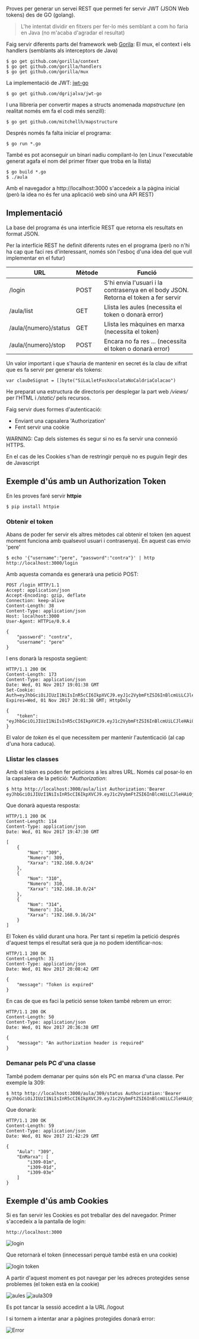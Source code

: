 Proves per generar un servei REST que  permeti fer servir JWT (JSON Web tokens) des de GO (golang).

> L'he intentat dividir en fitxers per fer-lo més semblant a com ho faria en Java (no m'acaba d'agradar el resultat)

Faig servir diferents parts del framework web [Gorila](http://www.gorillatoolkit.org/): El mux, el context i els handlers (semblants als interceptors de Java)

    $ go get github.com/gorilla/context
    $ go get github.com/gorilla/handlers
    $ go get github.com/gorilla/mux

La implementació de JWT: [jwt-go](https://github.com/dgrijalva/jwt-go)

    $ go get github.com/dgrijalva/jwt-go

I una llibreria per convertir mapes a structs anomenada *mapstructure* (en realitat només em fa el codi més senzill):

    $ go get github.com/mitchellh/mapstructure

Després només fa falta iniciar el programa:

    $ go run *.go

També es pot aconseguir un binari nadiu compilant-lo (en Linux l'executable generat agafa el nom del primer fitxer que troba en la llista)

    $ go build *.go
    $ ./aula

Amb el navegador a http://localhost:3000 s'accedeix a la pàgina inicial (però la idea no és fer una aplicació web sinó una API REST)

Implementació
-------------------

La base del programa és una interfície REST que retorna els resultats en format JSON.

Per la interfície REST he definit diferents rutes en el programa (però no n'hi ha cap que faci res d'interessant, només són l'esboç d'una idea del que vull implementar en el futur)

| URL                   | Mètode  |  Funció                                                  |
|-----------------------|---------|----------------------------------------------------------|
| /login                | POST    | S'hi envia l'usuari i la contrasenya en el body JSON. Retorna el token a fer servir |
| /aula/list            | GET     | Llista les aules (necessita el token o donarà error)     |
| /aula/{numero}/status | GET     | Llista les màquines en marxa (necessita el token)        |
| /aula/{numero}/stop   | POST    | Encara no fa res ... (necessita el token o donarà error) |

Un valor important i que s'hauria de mantenir en secret és la clau de xifrat que es fa servir per generar els tokens:

    var clauDeSignat = []byte("SiLaLletFosXocolataNoCaldriaColacao")

He preparat una estructura de directoris per desplegar la part web */views/* per l'HTML i */static/* pels recursos.

Faig servir dues formes d'autenticació: 

* Enviant una capsalera 'Authorization'
* Fent servir una cookie

WARNING: Cap dels sistemes és segur si no es fa servir una connexió HTTPS. 

En el cas de les Cookies s'han de restringir perquè no es puguin llegir des de Javascript

Exemple d'ús amb un Authorization Token
--------------------------------------------

En les proves faré servir **httpie**

    $ pip install httpie

### Obtenir el token

Abans de poder fer servir els altres mètodes cal obtenir el token (en aquest moment funciona amb qualsevol usuari i contrasenya). En aquest cas envio 'pere'

    $ echo '{"username":"pere", "password":"contra"}' | http http://localhost:3000/login

Amb aquesta comanda es generarà una petició POST:

    POST /login HTTP/1.1
    Accept: application/json
    Accept-Encoding: gzip, deflate
    Connection: keep-alive
    Content-Length: 38
    Content-Type: application/json
    Host: localhost:3000
    User-Agent: HTTPie/0.9.4

    {
        "password": "contra",
        "username": "pere"
    }

I ens donarà la resposta següent:

    HTTP/1.1 200 OK
    Content-Length: 173
    Content-Type: application/json
    Date: Wed, 01 Nov 2017 19:01:38 GMT
    Set-Cookie: Auth=eyJhbGciOiJIUzI1NiIsInR5cCI6IkpXVCJ9.eyJ1c2VybmFtZSI6InBlcmUiLCJleHAiOjE1MDk1NjY0OTgsImlzcyI6ImxvY2FsaG9zdDozMDAwIn0.FlGUcQMG6U4c7yWIhS3QwDC5ervictvHfThGph7d4s4; Expires=Wed, 01 Nov 2017 20:01:38 GMT; HttpOnly

    {
        "token": "eyJhbGciOiJIUzI1NiIsInR5cCI6IkpXVCJ9.eyJ1c2VybmFtZSI6InBlcmUiLCJleHAiOjE1MDk1NjY0OTgsImlzcyI6ImxvY2FsaG9zdDozMDAwIn0.FlGUcQMG6U4c7yWIhS3QwDC5ervictvHfThGph7d4s4"
    }

El valor de *token* és el que necessitem per mantenir l'autenticació (al cap d'una hora caduca). 

### Llistar les classes

Amb el token es poden fer peticions a les altres URL. Només cal posar-lo en la capsalera de la petició: **Authorization*:

    $ http http://localhost:3000/aula/list Authorization:'Bearer eyJhbGciOiJIUzI1NiIsInR5cCI6IkpXVCJ9.eyJ1c2VybmFtZSI6InBlcmUiLCJleHAiOjE1MDk1NjY0OTgsImlzcyI6ImxvY2FsaG9zdDozMDAwIn0.FlGUcQMG6U4c7yWIhS3QwDC5ervictvHfThGph7d4s4'

Que donarà aquesta resposta:

    HTTP/1.1 200 OK
    Content-Length: 114
    Content-Type: application/json
    Date: Wed, 01 Nov 2017 19:47:30 GMT

    [
        {
            "Nom": "309",
            "Numero": 309,
            "Xarxa": "192.168.9.0/24"
        },
        {
            "Nom": "310",
            "Numero": 310,
            "Xarxa": "192.168.10.0/24"
        },
        {
            "Nom": "314",
            "Numero": 314,
            "Xarxa": "192.168.9.16/24"
        }
    ]

El Token és vàlid durant una hora. Per tant si repetim la petició després d'aquest temps el resultat serà que ja no podem identificar-nos:

    HTTP/1.1 200 OK
    Content-Length: 31
    Content-Type: application/json
    Date: Wed, 01 Nov 2017 20:08:42 GMT

    {
        "message": "Token is expired"
    }

En cas de que es faci la petició sense token també rebrem un error:

    HTTP/1.1 200 OK
    Content-Length: 50
    Content-Type: application/json
    Date: Wed, 01 Nov 2017 20:36:38 GMT

    {
        "message": "An authorization header is required"
    }

### Demanar pels PC d'una classe 

També podem demanar per quins són els PC en marxa d'una classe. Per exemple la 309:

    $ http http://localhost:3000/aula/309/status Authorization:'Bearer eyJhbGciOiJIUzI1NiIsInR5cCI6IkpXVCJ9.eyJ1c2VybmFtZSI6InBlcmUiLCJleHAiOjE1MDk1NzM3MTQsImlzcyI6ImxvY2FsaG9zdDozMDAwIn0.9LoBUzj4NaTHH8J02aWkR4DivJEvQFA2Pq8sHXMUtCk'

Que donarà:

    HTTP/1.1 200 OK
    Content-Length: 59
    Content-Type: application/json
    Date: Wed, 01 Nov 2017 21:42:29 GMT

    {
        "Aula": "309",
        "EnMarxa": [
            "i309-01m",
            "i309-01d",
            "i309-03e"
        ]
    }

Exemple d'ús amb Cookies
--------------------------------------------
Si es fan servir les Cookies es pot treballar des del navegador. Primer s'accedeix a la pantalla de login:

    http://localhost:3000

![login](README/login.png)

Que retornarà el token (innecessari perquè també està en una cookie)

![login token](README/login2.png)

A partir d'aquest moment es pot navegar per les adreces protegides sense problemes (el token està en la cookie)

![aules](README/aules.png)
![aula309](README/aula309.png)

Es pot tancar la sessió accedint a la URL /logout

I si tornem a intentar anar a pàgines protegides donarà error:

![Error](README/error.png)

